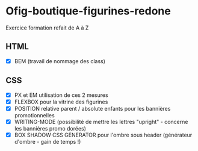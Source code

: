# Ofig-boutique-figurines-redone
Exercice formation refait de A à Z

## HTML
- [x] BEM (travail de nommage des class)

## CSS
- [x] PX et EM utilisation de ces 2 mesures
- [x] FLEXBOX pour la vitrine des figurines 
- [x] POSITION relative parent / absolute enfants pour les bannières promotionnelles
- [x] WRITING-MODE (possibilité de mettre les lettres "upright" - concerne les bannières promo dorées)
- [x] BOX SHADOW CSS GENERATOR pour l'ombre sous header (générateur d'ombre - gain de temps !)
